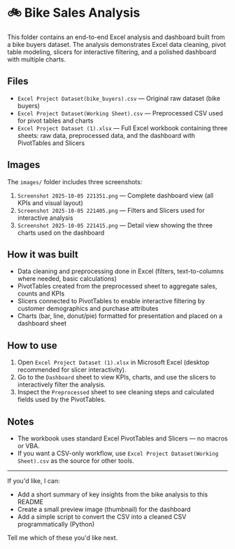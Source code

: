 # 🚲 Bike Sales Analysis

This folder contains an end-to-end Excel analysis and dashboard built from a bike buyers dataset. The analysis demonstrates Excel data cleaning, pivot table modeling, slicers for interactive filtering, and a polished dashboard with multiple charts.

## Files

- `Excel Project Dataset(bike_buyers).csv` — Original raw dataset (bike buyers)
- `Excel Project Dataset(Working Sheet).csv` — Preprocessed CSV used for pivot tables and charts
- `Excel Project Dataset (1).xlsx` — Full Excel workbook containing three sheets: raw data, preprocessed data, and the dashboard with PivotTables and Slicers

## Images

The `images/` folder includes three screenshots:

1. `Screenshot 2025-10-05 221351.png` — Complete dashboard view (all KPIs and visual layout)
2. `Screenshot 2025-10-05 221405.png` — Filters and Slicers used for interactive analysis
3. `Screenshot 2025-10-05 221415.png` — Detail view showing the three charts used on the dashboard

## How it was built

- Data cleaning and preprocessing done in Excel (filters, text-to-columns where needed, basic calculations)
- PivotTables created from the preprocessed sheet to aggregate sales, counts and KPIs
- Slicers connected to PivotTables to enable interactive filtering by customer demographics and purchase attributes
- Charts (bar, line, donut/pie) formatted for presentation and placed on a dashboard sheet

## How to use

1. Open `Excel Project Dataset (1).xlsx` in Microsoft Excel (desktop recommended for slicer interactivity).
2. Go to the `Dashboard` sheet to view KPIs, charts, and use the slicers to interactively filter the analysis.
3. Inspect the `Preprocessed` sheet to see cleaning steps and calculated fields used by the PivotTables.

## Notes

- The workbook uses standard Excel PivotTables and Slicers — no macros or VBA.
- If you want a CSV-only workflow, use `Excel Project Dataset(Working Sheet).csv` as the source for other tools.

---

If you'd like, I can:

- Add a short summary of key insights from the bike analysis to this README
- Create a small preview image (thumbnail) for the dashboard
- Add a simple script to convert the CSV into a cleaned CSV programmatically (Python)

Tell me which of these you'd like next.